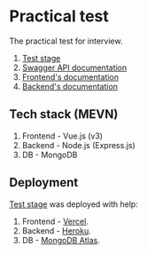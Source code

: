 # Practical test

The practical test for interview.

1. [Test stage](https://practical-test-six.vercel.app/)
2. [Swagger API documentation](https://practical-test-2022.herokuapp.com/api-docs/)
3. [Frontend's documentation](/client/README.md)
4. [Backend's documentation](/server/README.md)

## Tech stack (MEVN)

1. Frontend - Vue.js (v3)
2. Backend - Node.js (Express.js)
3. DB - MongoDB

## Deployment

[Test stage](https://practical-test-six.vercel.app/) was deployed with help:

1. Frontend - [Vercel](https://vercel.com).
2. Backend - [Heroku](https://heroku.com).
3. DB - [MongoDB Atlas](https://cloud.mongodb.com).


